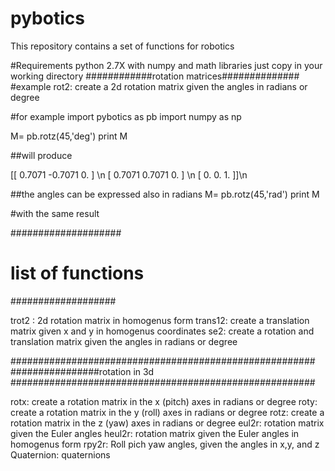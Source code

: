 # pybotics
This repository contains a set of functions for robotics

#Requirements
python 2.7X with numpy and math libraries
just copy in your working directory
############rotation matrices##############
#example
rot2: create a 2d rotation  matrix given the angles in radians or degree  

#for example
import pybotics as pb
import numpy as np

M= pb.rotz(45,'deg')
print M

##will produce

  [[ 0.7071 -0.7071  0.    ] \n
  [ 0.7071  0.7071  0.    ] \n
  [ 0.      0.      1.    ]]\n

##the angles can be expressed also in radians
M= pb.rotz(45,'rad')
print M

#with the same result

####################
# list of functions
###################

trot2 : 2d rotation matrix in homogenus form
trans12: create a translation matrix given  x and y in homogenus coordinates
se2:   create a rotation and translation matrix given the angles in radians or degree


#######################################################
################rotation in 3d
#######################################################

rotx:   create a rotation  matrix in the x (pitch) axes in radians or degree
roty:   create a rotation  matrix in the y (roll) axes in radians or degree
rotz:   create a rotation  matrix in the z (yaw) axes in radians or degree
eul2r:  rotation matrix given the Euler angles
heul2r: rotation matrix given the Euler angles  in homogenus form
rpy2r:  Roll pich yaw angles, given the angles in x,y, and z
Quaternion:  quaternions


